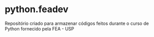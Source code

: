 # python.feadev
Repositório criado para armazenar códigos feitos durante o curso de Python fornecido pela FEA - USP
